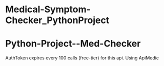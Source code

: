 # Medical-Symptom-Checker_PythonProject
# Python-Project--Med-Checker

AuthToken expires every 100 calls (free-tier) for this api. Using ApiMedic
